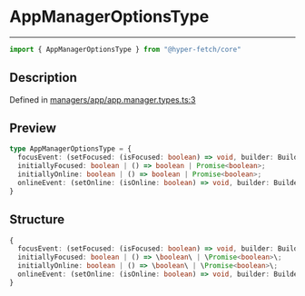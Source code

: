 

# AppManagerOptionsType

<div class="api-docs__separator" data-reactroot="">

---

</div><div class="api-docs__import" data-reactroot="">

```ts
import { AppManagerOptionsType } from "@hyper-fetch/core"
```

</div><div class="api-docs__section">

## Description

</div><div class="api-docs__description"><span class="api-docs__do-not-parse">



</span></div><p class="api-docs__definition">

Defined in [managers/app/app.manager.types.ts:3](https://github.com/BetterTyped/hyper-fetch/blob/6c3eaa91/packages/core/src/managers/app/app.manager.types.ts#L3)

</p><div class="api-docs__section">

## Preview

</div><div class="api-docs__preview type">

```ts
type AppManagerOptionsType = {
  focusEvent: (setFocused: (isFocused: boolean) => void, builder: BuilderInstance) => void; 
  initiallyFocused: boolean | () => boolean | Promise<boolean>; 
  initiallyOnline: boolean | () => boolean | Promise<boolean>; 
  onlineEvent: (setOnline: (isOnline: boolean) => void, builder: BuilderInstance) => void; 
}
```

</div><div class="api-docs__section">

## Structure

</div><div class="api-docs__returns">

```ts
{
  focusEvent: (setFocused: (isFocused: boolean) => void, builder: BuilderInstance) => void;
  initiallyFocused: boolean | () => \boolean\ | \Promise<boolean>\;
  initiallyOnline: boolean | () => \boolean\ | \Promise<boolean>\;
  onlineEvent: (setOnline: (isOnline: boolean) => void, builder: BuilderInstance) => void;
}
```

</div>